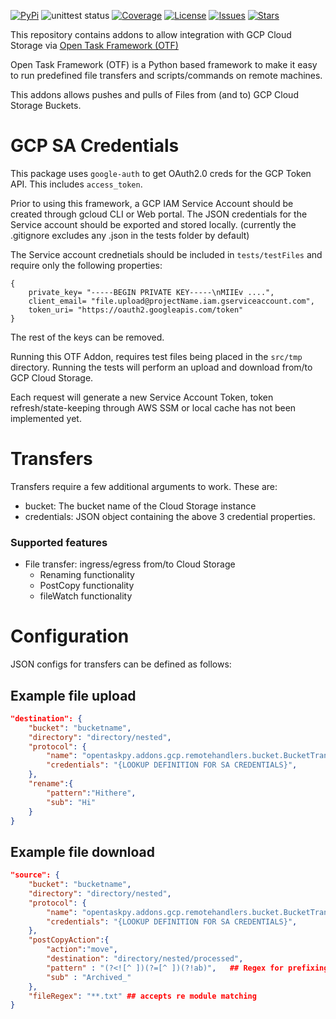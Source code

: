 [![PyPi](https://img.shields.io/pypi/v/otf-addons-gcp.svg)](https://pypi.org/project/otf-addons-gcp/)
![unittest status](https://github.com/adammcdonagh/otf-addons-gcp/actions/workflows/lint.yml/badge.svg)
[![Coverage](https://img.shields.io/codecov/c/github/adammcdonagh/otf-addons-gcp.svg)](https://codecov.io/gh/adammcdonagh/otf-addons-gcp)
[![License](https://img.shields.io/github/license/adammcdonagh/otf-addons-gcp.svg)](https://github.com/adammcdonagh/otf-addons-gcp/blob/master/LICENSE)
[![Issues](https://img.shields.io/github/issues/adammcdonagh/otf-addons-gcp.svg)](https://github.com/adammcdonagh/otf-addons-gcp/issues)
[![Stars](https://img.shields.io/github/stars/adammcdonagh/otf-addons-gcp.svg)](https://github.com/adammcdonagh/otf-addons-gcp/stargazers)

This repository contains addons to allow integration with GCP Cloud Storage via [Open Task Framework (OTF)](https://github.com/adammcdonagh/open-task-framework)

Open Task Framework (OTF) is a Python based framework to make it easy to run predefined file transfers and scripts/commands on remote machines.

This addons allows pushes and pulls of Files from (and to) GCP Cloud Storage Buckets.

# GCP SA Credentials

This package uses `google-auth` to get OAuth2.0 creds for the GCP Token API. This includes `access_token`.

Prior to using this framework, a GCP IAM Service Account should be created through gcloud CLI or Web portal. The JSON credentials for the Service account should be exported and stored locally.
(currently the .gitignore excludes any .json in the tests folder by default)

The Service account crednetials should be included in `tests/testFiles` and require only the following properties:

```
{
    private_key= "-----BEGIN PRIVATE KEY-----\nMIIEv ....",
    client_email= "file.upload@projectName.iam.gserviceaccount.com",
    token_uri= "https://oauth2.googleapis.com/token"
}
```

The rest of the keys can be removed.

Running this OTF Addon, requires test files being placed in the `src/tmp` directory. Running the tests will perform an upload and download from/to GCP Cloud Storage.

Each request will generate a new Service Account Token, token refresh/state-keeping through AWS SSM or local cache has not been implemented yet.

# Transfers

Transfers require a few additional arguments to work. These are:

- bucket: The bucket name of the Cloud Storage instance
- credentials: JSON object containing the above 3 credential properties.

### Supported features

- File transfer: ingress/egress from/to Cloud Storage
  - Renaming functionality
  - PostCopy functionality
  - fileWatch functionality

# Configuration

JSON configs for transfers can be defined as follows:

## Example file upload

```json
"destination": {
    "bucket": "bucketname",
    "directory": "directory/nested",
    "protocol": {
        "name": "opentaskpy.addons.gcp.remotehandlers.bucket.BucketTransfer",
        "credentials": "{LOOKUP DEFINITION FOR SA CREDENTIALS}",
    },
    "rename":{
        "pattern":"Hithere",
        "sub": "Hi"
    }
}
```

## Example file download

```json
"source": {
    "bucket": "bucketname",
    "directory": "directory/nested",
    "protocol": {
        "name": "opentaskpy.addons.gcp.remotehandlers.bucket.BucketTransfer",
        "credentials": "{LOOKUP DEFINITION FOR SA CREDENTIALS}",
    },
    "postCopyAction":{
        "action":"move",
        "destination": "directory/nested/processed",
        "pattern" : "(?<![^ ])(?=[^ ])(?!ab)",   ## Regex for prefixing
        "sub" : "Archived_"
    },
    "fileRegex": "**.txt" ## accepts re module matching
}
```
